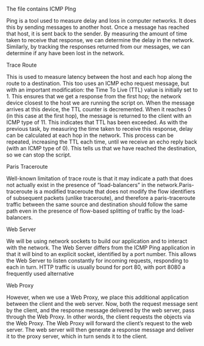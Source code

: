 The file contains ICMP PIng

Ping is a tool used to measure delay and loss in computer networks. It
does this by sending messages to another host. Once a message has reached that host, it is
sent back to the sender. By measuring the amount of time taken to receive that response, we
can determine the delay in the network. Similarly, by tracking the responses returned from
our messages, we can determine if any have been lost in the network.

Trace Route

This is used to measure
latency between the host and each hop along the route to a destination. This too uses an
ICMP echo request message, but with an important modification: the Time To Live (TTL)
value is initially set to 1. This ensures that we get a response from the first hop; the network
device closest to the host we are running the script on. When the message arrives at this
device, the TTL counter is decremented. When it reaches 0 (in this case at the first hop), the
message is returned to the client with an ICMP type of 11. This indicates that TTL has been
exceeded. As with the previous task, by measuring the time taken to receive this response,
delay can be calculated at each hop in the network. This process can be repeated, increasing
the TTL each time, until we receive an echo reply back (with an ICMP type of 0). This tells
us that we have reached the destination, so we can stop the script.

Paris Traceroute

Well-known limitation of trace route is that it may indicate a path that does not actually
exist in the presence of “load-balancers” in the network.Paris-traceroute is a modified traceroute that does not modify the flow identifiers of
subsequent packets (unlike traceroute), and therefore a paris-traceroute traffic between the
same source and destination should follow the same path even in the presence of flow-based
splitting of traffic by the load-balancers.

Web Server

We will be using network sockets to build our application and to
interact with the network. The Web Server differs from the ICMP Ping application in that it
will bind to an explicit socket, identified by a port number. This allows the Web Server to
listen constantly for incoming requests, responding to each in turn. HTTP traffic is usually
bound for port 80, with port 8080 a frequently used alternative

Web Proxy

However, when we use a Web Proxy, we place this additional application between the
client and the web server. Now, both the request message sent by the client, and the
response message delivered by the web server, pass through the Web Proxy. In other
words, the client requests the objects via the Web Proxy. The Web Proxy will forward the
client’s request to the web server. The web server will then generate a response message
and deliver it to the proxy server, which in turn sends it to the client.

